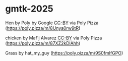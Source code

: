 # gmtk-2025

Hen by Poly by Google [CC-BY](https://creativecommons.org/licenses/by/3.0/) via Poly Pizza (https://poly.pizza/m/8Unya0rw9tR)

chicken by Maf'j Alvarez [CC-BY](https://creativecommons.org/licenses/by/3.0/) via Poly Pizza (https://poly.pizza/m/87XZ2kDlAhh)

Grass by hat_my_guy (https://poly.pizza/m/9S0fmIfGPO)

